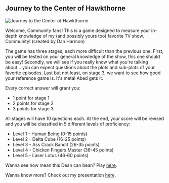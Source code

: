## Journey to the Center of Hawkthorne

![Journey to the Center of Hawkthorne](https://www.giantbomb.com/a/uploads/scale_medium/10/101014/2352574-logo.png)

Welcome, Community fans!
This is a game designed to measure your in-depth knowledge of my (and possibly yours too) favorite TV show, Community! (created by Dan Harmon)

The game has three stages, each more difficult than the previous one. First, you will be tested on your general knowledge of the show, this one should be easy! Secondly, we will see if you really know what you're talking about... you can expect questions about the plots and sub-plots of your favorite episodes. Last but not least, on stage 3, we want to see how good your reference game is. It's meta! Abed gets it. 

Every correct answer will grant you:

 - 1 point for stage 1
 - 2 points for stage 2
 - 3 points for stage 3

All stages will have 10 questions each. At the end, your score will be revised and you will be classified in 5 different levels of proficiency:

 - Level 1 - Human Being (0-15 points)
 - Level 2 - Delta Cube (16-25 points)
 - Level 3 - Ass Crack Bandit (26-35 points)
 - Level 4 - Chicken Fingers Master (36-45 points)
 - Level 5 - Laser Lotus (46-60 points)

Wanna see how mean this Dean can bean? Play [here](https://somemacsongs.github.io/journey-to-the-center-of-hawkthorne/).

Wanna know more? Check out my presentation [here](https://docs.google.com/presentation/d/18I_ONyLEz_Gnln4wZhQs3gEyoVLkO3-n-DiMiduMXAQ/edit?usp=sharing).
